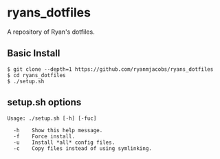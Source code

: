 ryans_dotfiles
==============

A repository of Ryan's dotfiles.

Basic Install
-------------
```
$ git clone --depth=1 https://github.com/ryanmjacobs/ryans_dotfiles
$ cd ryans_dotfiles
$ ./setup.sh
```

setup.sh options
----------------
```
Usage: ./setup.sh [-h] [-fuc]

  -h    Show this help message.
  -f    Force install.
  -u    Install *all* config files.
  -c    Copy files instead of using symlinking.
```
